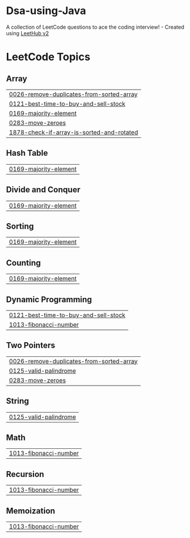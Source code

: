 # Dsa-using-Java
A collection of LeetCode questions to ace the coding interview! - Created using [LeetHub v2](https://github.com/arunbhardwaj/LeetHub-2.0)

<!---LeetCode Topics Start-->
# LeetCode Topics
## Array
|  |
| ------- |
| [0026-remove-duplicates-from-sorted-array](https://github.com/TushtiSavarn/Dsa-using-c-/tree/master/0026-remove-duplicates-from-sorted-array) |
| [0121-best-time-to-buy-and-sell-stock](https://github.com/TushtiSavarn/Dsa-using-c-/tree/master/0121-best-time-to-buy-and-sell-stock) |
| [0169-majority-element](https://github.com/TushtiSavarn/Dsa-using-c-/tree/master/0169-majority-element) |
| [0283-move-zeroes](https://github.com/TushtiSavarn/Dsa-using-c-/tree/master/0283-move-zeroes) |
| [1878-check-if-array-is-sorted-and-rotated](https://github.com/TushtiSavarn/Dsa-using-c-/tree/master/1878-check-if-array-is-sorted-and-rotated) |
## Hash Table
|  |
| ------- |
| [0169-majority-element](https://github.com/TushtiSavarn/Dsa-using-c-/tree/master/0169-majority-element) |
## Divide and Conquer
|  |
| ------- |
| [0169-majority-element](https://github.com/TushtiSavarn/Dsa-using-c-/tree/master/0169-majority-element) |
## Sorting
|  |
| ------- |
| [0169-majority-element](https://github.com/TushtiSavarn/Dsa-using-c-/tree/master/0169-majority-element) |
## Counting
|  |
| ------- |
| [0169-majority-element](https://github.com/TushtiSavarn/Dsa-using-c-/tree/master/0169-majority-element) |
## Dynamic Programming
|  |
| ------- |
| [0121-best-time-to-buy-and-sell-stock](https://github.com/TushtiSavarn/Dsa-using-c-/tree/master/0121-best-time-to-buy-and-sell-stock) |
| [1013-fibonacci-number](https://github.com/TushtiSavarn/Dsa-using-c-/tree/master/1013-fibonacci-number) |
## Two Pointers
|  |
| ------- |
| [0026-remove-duplicates-from-sorted-array](https://github.com/TushtiSavarn/Dsa-using-c-/tree/master/0026-remove-duplicates-from-sorted-array) |
| [0125-valid-palindrome](https://github.com/TushtiSavarn/Dsa-using-c-/tree/master/0125-valid-palindrome) |
| [0283-move-zeroes](https://github.com/TushtiSavarn/Dsa-using-c-/tree/master/0283-move-zeroes) |
## String
|  |
| ------- |
| [0125-valid-palindrome](https://github.com/TushtiSavarn/Dsa-using-c-/tree/master/0125-valid-palindrome) |
## Math
|  |
| ------- |
| [1013-fibonacci-number](https://github.com/TushtiSavarn/Dsa-using-c-/tree/master/1013-fibonacci-number) |
## Recursion
|  |
| ------- |
| [1013-fibonacci-number](https://github.com/TushtiSavarn/Dsa-using-c-/tree/master/1013-fibonacci-number) |
## Memoization
|  |
| ------- |
| [1013-fibonacci-number](https://github.com/TushtiSavarn/Dsa-using-c-/tree/master/1013-fibonacci-number) |
<!---LeetCode Topics End-->
